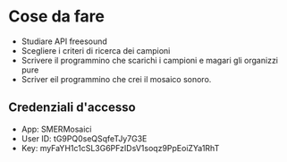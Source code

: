 # Cose da fare
* Studiare API freesound
* Scegliere i criteri di ricerca dei campioni 
* Scrivere il programmino che scarichi i campioni e magari gli organizzi pure 
* Scriver eil programmino che crei il mosaico sonoro.

## Credenziali d'accesso
* App: SMERMosaici
* User ID: tG9PQ0seQSqfeTJy7G3E 	
* Key: myFaYH1c1cSL3G6PFzIDsV1soqz9PpEoiZYa1RhT
